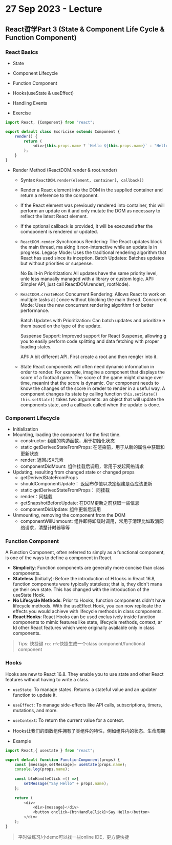 # 27 Sep 2023 - Lecture
## React哲学Part 3 (State & Component Life Cycle & Function Component)

### React Basics
- State
- Component Lifecycle
- Function Component
- Hooks(useState & useEffect)
- Handling Events

- Exercise
```javascript
import React, {Component} from "react";

export default class Excricise extends Component {
    render() {
        return (
            <div>{this.props.name ? `Hello ${this.props.name}` : "Hello World"}</div>
        );
    }
}
```

- Render Method (ReactDOM.render & root.render)
    - Syntax
        `ReactDOM.render(element, container[, callback])`
    - Render a React element into the DOM in the supplied container and return a reference to the component.
    - If the React element was previously rendered into container, this will perform an update on it and only mutate the DOM as necessary to reflect the latest React element.
    - If the optional callback is provided, it will be executed after the comoponent is rendered or updated.

    - `ReactDOM.render`
    Synchronous Rendering: The React updates block the main thread, ma aking it non-interactive while an update is in progress. Legacy Mode: Uses the traditional rendering algorithm that React has used since its inception. Batch Updates: Batches updates but without priorities or suspense.

        No Built-in Prioritization: All updates have the same priority level, unle less manually managed with a library or custom logic. API: Simpler API, just call ReactDOM.render(<App />, rootNode).
    - `ReactDOM.createRoot`
    Concurrent Rendering: Allows React to work on multiple tasks at ( once without blocking the main thread. Concurrent Mode: Uses the new concurrent rendering algorithm f or better performance.

        Batch Updates with Prioritization: Can batch updates and prioritize e them based on the type of the update.

        Suspense Support: Improved support for React Suspense, allowing g you to easily perform code splitting and data fetching with proper loading states.

        API: A bit different API. First create a root and then rengler into it.
        
    - State
    React components will often need dynamic information in order to render. For example, imagine a component that displays the score of a football game. The score of the game might change over time, meanint that the score is dynamic. Our component needs to know the changes of the score in oreder to render in a useful way.
    A component changes its state by calling function `this.setState()`
    `this.setState()` takes two arguments: an object that will update the components state, and a callback called when the update is done.
    
### Component Lifecycle    
- Initialization
- Mounting, loading the component for the first time.
    - constructor: 组建的构造函数，用于初始化状态
    - static getDerivedStateFromProps: 在渲染前，用于从新的属性中获取和更新状态
    - render: 返回JSX元素
    - componentDidMount: 组件挂载后调用，常用于发起网络请求
- Updating, resulting from changed state or changed props
    - getDerivedStateFromProps
    - shouldComponentUpdate： 返回布尔值以决定组建是否应该更新
    - static getDerivedStateFromProps： 同挂载
    - render：同挂载
    - getSnapshotBeforeUpdate: 在DOM更新之前获取一些信息
    - componentDidUpdate: 组件更新后调用
- Unmounting, removing the component from the DOM
    - componentWillUnmount: 组件即将卸载时调用，常用于清理比如取消网络请求，清楚计时器等等

    
### Function Component 
A Function Component, often referred to simply as a functional component, is one of the ways to define a component in React.

- **Simplicity**: Function components are generally more concise than class components. 
- **Stateless** (Initially): Before the introduction of H looks in React 16.8, function components were typically stateless; that is, they didn't mana ge their own state. This has changed with the introduction of the useState Hook.
- **No Lifecycle Methods**: Prior to Hooks, function components didn't have lifecycle methods. With the useEffect Hook, you can now replicate the effects you would achieve with lifecycle methods in class components.
- **React Hooks**: React Hooks can be used exclus ively inside function components to mimic features like state, lifecycle methods, context, ar Id other React features which were originally available only in class components.

> Tips: 快捷键 `rcc` `rfc`快捷生成一个class component/functional component



### Hooks
Hooks are new to React 16.8. They enable you to use state and other React features without having to write a class.
- `useState`: To manage states. Returns a stateful value and an updater function to update it.
- `useEffect`: To manage side-effects like API calls, subscriptions, timers, mutations, and more.
- `useContext`: To return the current value for a context.
- Hooks让我们的函数组件拥有了类组件的特性，例如组件内的状态、生命周期

- Example
```javascript
import React,{ usestate } from "react";

export default function FunctionComponent(props) {
    const [message,setMessage]= useState(props.name);
    console.log(props.name);
    
    const btnHandleClick =() =>{
        setMessage("Say Hello" + props.name);
    };
    
    return (
        <div>
            <div>{message}</div>
            <button onclick={btnHandleClick}>Say Hello</button>
        </div>
    );
}
```
> 平时做练习/小demo可以找一些online IDE，更方便快捷